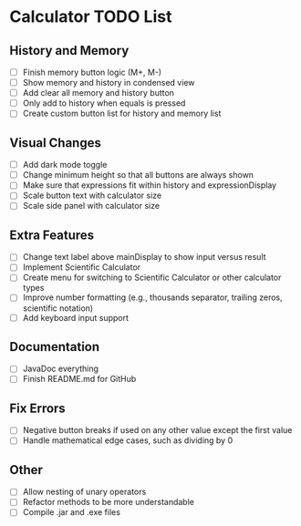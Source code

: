 # Calculator TODO List

## History and Memory

- [ ] Finish memory button logic (M+, M-)
- [ ] Show memory and history in condensed view
- [ ] Add clear all memory and history button
- [ ] Only add to history when equals is pressed
- [ ] Create custom button list for history and memory list

## Visual Changes

- [ ] Add dark mode toggle
- [ ] Change minimum height so that all buttons are always shown
- [ ] Make sure that expressions fit within history and expressionDisplay
- [ ] Scale button text with calculator size
- [ ] Scale side panel with calculator size

## Extra Features

- [ ] Change text label above mainDisplay to show input versus result
- [ ] Implement Scientific Calculator
- [ ] Create menu for switching to Scientific Calculator or other calculator types
- [ ] Improve number formatting (e.g., thousands separator, trailing zeros, scientific notation)
- [ ] Add keyboard input support

## Documentation

- [ ] JavaDoc everything
- [ ] Finish README.md for GitHub

## Fix Errors

- [ ] Negative button breaks if used on any other value except the first value
- [ ] Handle mathematical edge cases, such as dividing by 0

## Other

- [ ] Allow nesting of unary operators
- [ ] Refactor methods to be more understandable
- [ ] Compile .jar and .exe files
